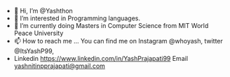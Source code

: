 - 👋 Hi, I’m @Yashthon
- 👀 I’m interested in Programming languages.
- 🌱 I’m currently doing Masters in Computer Science from MIT World Peace University
- 📫 How to reach me ... You can find me on Instagram @whoyash, twitter @ItsYashP99, 
- Linkedin https://www.linkedin.com/in/YashPrajapati99 Email yashnitinpprajapati@gmail.com
